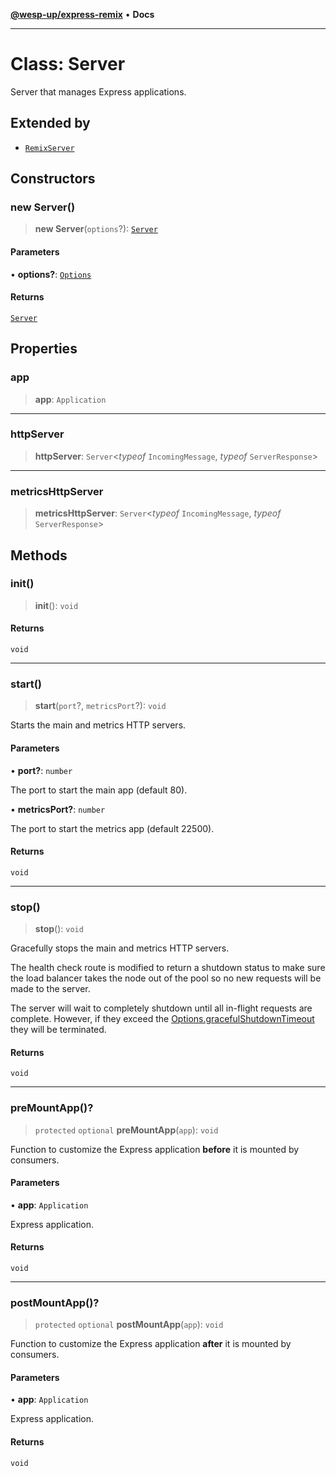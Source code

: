 [**@wesp-up/express-remix**](../README.md) • **Docs**

---

# Class: Server

Server that manages Express applications.

## Extended by

- [`RemixServer`](RemixServer.md)

## Constructors

### new Server()

> **new Server**(`options`?): [`Server`](Server.md)

#### Parameters

• **options?**: [`Options`](../interfaces/Options.md)

#### Returns

[`Server`](Server.md)

## Properties

### app

> **app**: `Application`

---

### httpServer

> **httpServer**: `Server`\<_typeof_ `IncomingMessage`, _typeof_ `ServerResponse`\>

---

### metricsHttpServer

> **metricsHttpServer**: `Server`\<_typeof_ `IncomingMessage`, _typeof_ `ServerResponse`\>

## Methods

### init()

> **init**(): `void`

#### Returns

`void`

---

### start()

> **start**(`port`?, `metricsPort`?): `void`

Starts the main and metrics HTTP servers.

#### Parameters

• **port?**: `number`

The port to start the main app (default 80).

• **metricsPort?**: `number`

The port to start the metrics app (default 22500).

#### Returns

`void`

---

### stop()

> **stop**(): `void`

Gracefully stops the main and metrics HTTP servers.

The health check route is modified to return a shutdown status to make
sure the load balancer takes the node out of the pool so no new requests
will be made to the server.

The server will wait to completely shutdown until all in-flight requests
are complete. However, if they exceed the
[Options.gracefulShutdownTimeout](../interfaces/Options.md#gracefulshutdowntimeout) they will be terminated.

#### Returns

`void`

---

### preMountApp()?

> `protected` `optional` **preMountApp**(`app`): `void`

Function to customize the Express application **before** it is mounted by
consumers.

#### Parameters

• **app**: `Application`

Express application.

#### Returns

`void`

---

### postMountApp()?

> `protected` `optional` **postMountApp**(`app`): `void`

Function to customize the Express application **after** it is mounted by
consumers.

#### Parameters

• **app**: `Application`

Express application.

#### Returns

`void`

